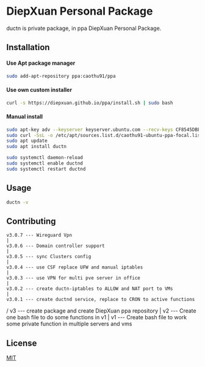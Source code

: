 # DiepXuan Personal Package

ductn is private package, in ppa DiepXuan Personal Package.

## Installation

#### Use Apt package manager
```bash
sudo add-apt-repository ppa:caothu91/ppa
```

#### Use own custom installer
```bash
curl -s https://diepxuan.github.io/ppa/install.sh | sudo bash
```

#### Manual install
```bash
sudo apt-key adv --keyserver keyserver.ubuntu.com --recv-keys CF8545DBEDD9351A
sudo curl -SsL -o /etc/apt/sources.list.d/caothu91-ubuntu-ppa-focal.list https://diepxuan.github.io/diepxuanppa/caothu91-ubuntu-ppa-focal.list
sudo apt update
sudo apt install ductn

sudo systemctl daemon-reload
sudo systemctl enable ductnd
sudo systemctl restart ductnd
```

## Usage

```bash
ductn -v
```

## Contributing

    v3.0.7 --- Wireguard Vpn
    |
    v3.0.6 --- Domain controller support
    |
    v3.0.5 --- sync Clusters config
    |
    v3.0.4 --- use CSF replace UFW and manual iptables
    |
    v3.0.3 --- use VPN for multi pve server in office
    |
    v3.0.2 --- create ductn-iptables to ALLOW and NAT port to VMs
    |
    v3.0.1 --- create ductnd service, replace to CRON to active functions
  /
v3 --- create package and create DiepXuan ppa repository
 |
v2 --- Create one bash file to do some functions in v1
 |
v1 --- Create bash file to work some private function in multiple servers and vms

## License

[MIT](https://choosealicense.com/licenses/mit/)
